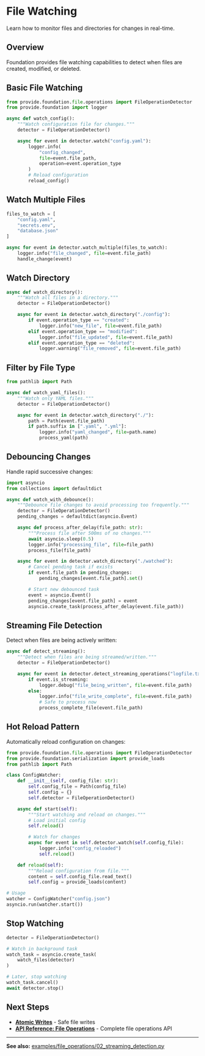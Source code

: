 # File Watching

Learn how to monitor files and directories for changes in real-time.

## Overview

Foundation provides file watching capabilities to detect when files are created, modified, or deleted.

## Basic File Watching

```python
from provide.foundation.file.operations import FileOperationDetector
from provide.foundation import logger

async def watch_config():
    """Watch configuration file for changes."""
    detector = FileOperationDetector()

    async for event in detector.watch("config.yaml"):
        logger.info(
            "config_changed",
            file=event.file_path,
            operation=event.operation_type
        )
        # Reload configuration
        reload_config()
```

## Watch Multiple Files

```python
files_to_watch = [
    "config.yaml",
    "secrets.env",
    "database.json"
]

async for event in detector.watch_multiple(files_to_watch):
    logger.info("file_changed", file=event.file_path)
    handle_change(event)
```

## Watch Directory

```python
async def watch_directory():
    """Watch all files in a directory."""
    detector = FileOperationDetector()

    async for event in detector.watch_directory("./config"):
        if event.operation_type == "created":
            logger.info("new_file", file=event.file_path)
        elif event.operation_type == "modified":
            logger.info("file_updated", file=event.file_path)
        elif event.operation_type == "deleted":
            logger.warning("file_removed", file=event.file_path)
```

## Filter by File Type

```python
from pathlib import Path

async def watch_yaml_files():
    """Watch only YAML files."""
    detector = FileOperationDetector()

    async for event in detector.watch_directory("./"):
        path = Path(event.file_path)
        if path.suffix in [".yaml", ".yml"]:
            logger.info("yaml_changed", file=path.name)
            process_yaml(path)
```

## Debouncing Changes

Handle rapid successive changes:

```python
import asyncio
from collections import defaultdict

async def watch_with_debounce():
    """Debounce file changes to avoid processing too frequently."""
    detector = FileOperationDetector()
    pending_changes = defaultdict(asyncio.Event)

    async def process_after_delay(file_path: str):
        """Process file after 500ms of no changes."""
        await asyncio.sleep(0.5)
        logger.info("processing_file", file=file_path)
        process_file(file_path)

    async for event in detector.watch_directory("./watched"):
        # Cancel pending task if exists
        if event.file_path in pending_changes:
            pending_changes[event.file_path].set()

        # Start new debounced task
        event = asyncio.Event()
        pending_changes[event.file_path] = event
        asyncio.create_task(process_after_delay(event.file_path))
```

## Streaming File Detection

Detect when files are being actively written:

```python
async def detect_streaming():
    """Detect when files are being streamed/written."""
    detector = FileOperationDetector()

    async for event in detector.detect_streaming_operations("logfile.txt"):
        if event.is_streaming:
            logger.debug("file_being_written", file=event.file_path)
        else:
            logger.info("file_write_complete", file=event.file_path)
            # Safe to process now
            process_complete_file(event.file_path)
```

## Hot Reload Pattern

Automatically reload configuration on changes:

```python
from provide.foundation.file.operations import FileOperationDetector
from provide.foundation.serialization import provide_loads
from pathlib import Path

class ConfigWatcher:
    def __init__(self, config_file: str):
        self.config_file = Path(config_file)
        self.config = {}
        self.detector = FileOperationDetector()

    async def start(self):
        """Start watching and reload on changes."""
        # Load initial config
        self.reload()

        # Watch for changes
        async for event in self.detector.watch(self.config_file):
            logger.info("config_reloaded")
            self.reload()

    def reload(self):
        """Reload configuration from file."""
        content = self.config_file.read_text()
        self.config = provide_loads(content)

# Usage
watcher = ConfigWatcher("config.json")
asyncio.run(watcher.start())
```

## Stop Watching

```python
detector = FileOperationDetector()

# Watch in background task
watch_task = asyncio.create_task(
    watch_files(detector)
)

# Later, stop watching
watch_task.cancel()
await detector.stop()
```

## Next Steps

- **[Atomic Writes](atomic-writes.md)** - Safe file writes
- **[API Reference: File Operations](../../reference/provide/foundation/file/operations/index.md)** - Complete file operations API

---

**See also:** [examples/file_operations/02_streaming_detection.py](https://github.com/provide-io/provide-foundation/blob/main/examples/file_operations/02_streaming_detection.py)
